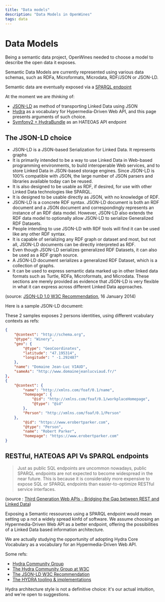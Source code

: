 ```yaml
---
title: "Data models"
description: "Data Models in OpenWines"
tags: data
---
```


# Data Models

Being a semantic data project, OpenWines needed to choose a model to describe the open data it exposes.

Semantic Data Models are currently represented using various data schemas, such as RDFa, Microformats, Microdata, RDF/JSON or JSON-LD.

Semantic data are eventually exposed via a [SPARQL endpoint](http://www.w3.org/wiki/SparqlEndpoints)

At the moment we are _thinking_ of:
- [JSON-LD](http://json-ld.org) as method of transporting Linked Data using JSON 
- [Hydra](http://fr.slideshare.net/lanthaler/hydra-a-vocabulary-for-hypermediadriven-web-apis) as a vocabulary for Hypermedia-Driven Web API, and this page presents arguments of such choice.
- [Symfony2 + HydraBundle](https://github.com/lanthaler/HydraBundle) as an HATEOAS API endpoint


## The JSON-LD choice

- JSON-LD is a JSON-based Serialization for Linked Data. It represents graphs
- It is primarily intended to be a way to use Linked Data in Web-based programming environments, to build interoperable Web services, and to store Linked Data in JSON-based storage engines. Since JSON-LD is 100% compatible with JSON, the large number of JSON parsers and libraries available today can be reused.
- It is also designed to be usable as RDF, if desired, for use with other Linked Data technologies like SPARQL.
- It is designed to be usable directly as JSON, with no knowledge of RDF.
- JSON-LD is a concrete RDF syntax. JSON-LD document is both an RDF document and a JSON document and correspondingly represents an instance of an RDF data model. However, JSON-LD also extends the RDF data model to optionally allow JSON-LD to serialize Generalized RDF Datasets.
- People intending to use JSON-LD with RDF tools will find it can be used like any other RDF syntax.
- It is capable of serializing any RDF graph or dataset and most, but not all, JSON-LD documents can be directly interpreted as RDF.
- Even though JSON-LD serializes generalized RDF Datasets, it can also be used as a RDF graph source.
- A JSON-LD document serializes a generalized RDF Dataset, which is a collection of graphs.
- It can be used to express semantic data marked up in other linked data formats such as Turtle, RDFa, Microformats, and Microdata. These sections are merely provided as evidence that JSON-LD is very flexible in what it can express across different Linked Data approaches.

(source: [JSON-LD 1.0 W3C Recommendation](http://www.w3.org/TR/json-ld/), 16 January 2014)

Here is a sample JSON-LD document:

These 2 samples exposes 2 persons identities, using different vcabulary contexts as refs:

```json
{
    "@context": "http://schema.org",
    "@type": "Winery",
    "geo": {
        "@type": "GeoCoordinates",
        "latitude": "47.195314",
        "longitude": " -1.292487"
    },
    "name": "Domaine Jean-Luc VIAUD",
    "sameAs": "http://www.domainejeanlucviaud.fr/"
},
{
    "@context": {
        "name": "http://xmlns.com/foaf/0.1/name",
        "homepage": {
            "@id": "http://xmlns.com/foaf/0.1/workplaceHomepage",
            "@type": "@id"
        },
        "Person": "http://xmlns.com/foaf/0.1/Person"
    },
        "@id": "https://www.erobertparker.com",
        "@type": "Person",
        "name": "Robert Parker",
        "homepage": "https://www.erobertparker.com"
}
```


## RESTful, HATEOAS API Vs SPARQL endpoints

> Just as public SQL endpoints are uncommon nowadays, public SPARQL endpoints are not expected to become widespread in the near future.
> This is because it is considerably more expensive to expose SQL or SPARQL endpoints than easier-to-optimize RESTful service interfaces.

(source : [Third Generation Web APIs - Bridging the Gap between REST and Linked Data](http://www.markus-lanthaler.com/research/third-generation-web-apis-bridging-the-gap-between-rest-and-linked-data.pdf))

Exposing a Semantic ressources using a SPARQL endpoint would mean setting up a not a widely spread kinfd of software. We assume choosing an Hypermedia-Driven Web API as a better endpoint, offering the possibilities of a Linked Data based information architecture.

We are actually studying the opportunity of adopting Hydra Core Vocabulary as a vocabulary for an Hypermedia-Driven Web API.

Some refs:

- [Hydra Community Group](http://www.hydra-cg.com/)
- [The Hydra Community Group at W3C](https://www.w3.org/community/hydra/)
- [The JSON-LD W3C Recommendation](http://www.w3.org/TR/json-ld/)
- [The HYDRA tooling & implementations](http://www.hydra-cg.com/#tooling)

Hydra architecture style is not a definitive choice: it's our actual intuition, and we're open to suggestions.
